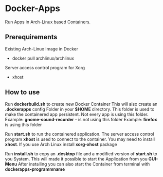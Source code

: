# Docker-Apps
Run Apps in Arch-Linux based Containers.

## Prerequirements

Existing Arch-Linux Image in Docker

* docker pull archlinux/archlinux

Server access control program for Xorg
* xhost


## How to use

Run **dockerbuild.sh** to create new Docker Container
This will also create an **.dockerapps** config Folder in your **$HOME** directory.
This folder is used to make the containered app persistent.
Not every app is using this folder. 
  Example: **gnome-sound-recorder** - is not using this folder
  Example: **firefox** is using this folder
  
Run **start.sh** to run the containered application.
The server access control program **xhost** is used to connect to the container.
  You may need to install **xhost**.
  If you use Arch Linux install **xorg-xhost** package
  
Run **install.sh** to copy an **.desktop** file and a modified version of **start.sh** to you System.
This will made it possible to start the Application from you **GUI-Menu**
After installing you can also start the Container from terminal with **dockerapps-programmname**
